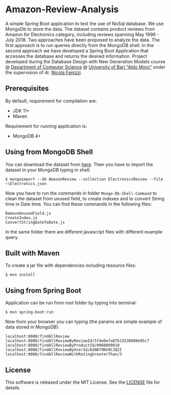 # Amazon-Review-Analysis
A simple Spring Boot application to test the use of NoSql database. We use MongoDb to store the data.
The dataset contains product reviews from Amazon for Electronics category, including reviews spanning May 1996 - July 2018. 
Two approaches have been proposed to analyze the data. The first approach is to run queries directly from the MongoDB shell. In the second approach we have developed a Spring Boot Application that accesses the database and returns the desired information.
Project developed during the Database Design with New Generation Models course @ [Department of Computer Science](https://www.uniba.it/ricerca/dipartimenti/informatica) @ [University of Bari "Aldo Moro"](http://www.uniba.it/)
under the supervision of dr. [Nicola Fanizzi](http://lacam.di.uniba.it:8000/people/nicola.html).

## Prerequisites

By default, requirement for compilation are:
* JDK 11+
* Maven

Requirement for running application is:
* MongoDB 4+

## Using from MongoDB Shell
You can download the dataset from [here](https://docs.google.com/forms/d/e/1FAIpQLSeniNBetoz83H0QXxrfxPNoq7g6pkbAEcqrlrYiNJXZD5YT6g/viewform). Then you have to import
the dataset in your MongoDB typing in shell.
````
$ mongoimport --db AmazonReview --collection ElectronicsReview --file ~\Electronics.json
````
Now you have to run the commands in folder ```Mongo-Db-Shell-Command``` to clean the dataset from unused field, to create indexes and to convert String time in Date time.
You can find these commands in the following files:
````
RemoveUnusedField.js
CreateIndex.js
ConvertStringDateToDate.js
````
In the same folder there are different javascript files with different example query.

## Built with Maven
To create a jar file with dependencies including resource files:
````
$ mvn install
````

## Using from Spring Boot
Application can be run from root folder by typing into terminal:
````
$ mvn spring-boot:run
````
Now from your browser you can typing (the params are simple example of data stored in MongoDB):
````
localhost:8080/findAllReview
localhost:8080/findAllReviewByReviewId/5fde0efa87b13538889e95c7
localhost:8080/findAllReviewByProductId/0060009810
localhost:8080/findAllReviewByUserId/A1N070NS9CJQ2I
localhost:8080/findAllReviewWithRatingGreaterThan/3
````

## License
This software is released under the MIT License. See the [LICENSE](LICENSE) file for details.
